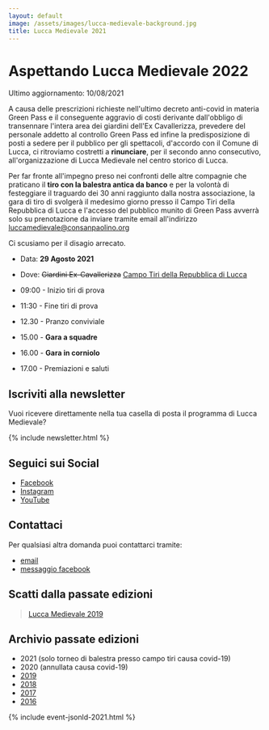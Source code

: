 ```yaml
---
layout: default
image: /assets/images/lucca-medievale-background.jpg
title: Lucca Medievale 2021
---
```

# Aspettando Lucca Medievale 2022

Ultimo aggiornamento: 10/08/2021

A causa delle prescrizioni richieste nell'ultimo decreto anti-covid in materia
Green Pass e il conseguente aggravio di costi derivante dall'obbligo di
transennare l'intera area dei giardini dell'Ex Cavallerizza, prevedere del
personale addetto al controllo Green Pass ed infine la predisposizione di posti
a sedere per il pubblico per gli spettacoli, d'accordo con il Comune di Lucca,
ci ritroviamo costretti a **rinunciare**, per il secondo anno consecutivo,
all'organizzazione di Lucca Medievale nel centro storico di Lucca.

Per far fronte all'impegno preso nei confronti delle altre compagnie che
praticano il **tiro con la balestra antica da banco** e per la volontà di
festeggiare il traguardo dei 30 anni raggiunto dalla nostra associazione, la
gara di tiro di svolgerà il medesimo giorno presso il Campo Tiri della
Repubblica di Lucca e l'accesso del pubblico munito di Green Pass avverrà solo
su prenotazione da inviare tramite email all'indirizzo luccamedievale@consanpaolino.org

Ci scusiamo per il disagio arrecato.

* Data: **29 Agosto 2021**
* Dove: ~~Giardini Ex-Cavallerizza~~ [Campo Tiri della Repubblica di Lucca](https://goo.gl/maps/Q7ChnjavV9ZJNQhX6)

* 09:00 - Inizio tiri di prova
* 11:30 - Fine tiri di prova
* 12.30 - Pranzo conviviale
* 15.00 - **Gara a squadre**
* 16.00 - **Gara in corniolo**
* 17.00 - Premiazioni e saluti

## Iscriviti alla newsletter

Vuoi ricevere direttamente nella tua casella di posta il programma di Lucca Medievale?

{% include newsletter.html %}

## Seguici sui Social

* [Facebook](https://www.facebook.com/luccamedievale/)
* [Instagram](https://www.instagram.com/explore/tags/luccamedievale/)
* [YouTube](https://www.youtube.com/playlist?list=PLGmFjg-_N7COfovMy0z5-9uYcLXp1Tec-)

## Contattaci

Per qualsiasi altra domanda puoi contattarci tramite:

* [email](mailto:luccamedievale@consanpaolino.org)
* [messaggio facebook](https://www.facebook.com/luccamedievale/)

## Scatti dalla passate edizioni

<blockquote class="imgur-embed-pub" lang="en" data-id="a/0J8eSjw"><a href="//imgur.com/a/0J8eSjw">Lucca Medievale 2019</a></blockquote><script async src="//s.imgur.com/min/embed.js" charset="utf-8"></script>

## Archivio passate edizioni

* 2021 (solo torneo di balestra presso campo tiri causa covid-19)
* 2020 (annullata causa covid-19)
* [2019](2019.md)
* [2018](2018.md)
* [2017](2017.md)
* [2016](2016.md)

{% include event-jsonld-2021.html %}
